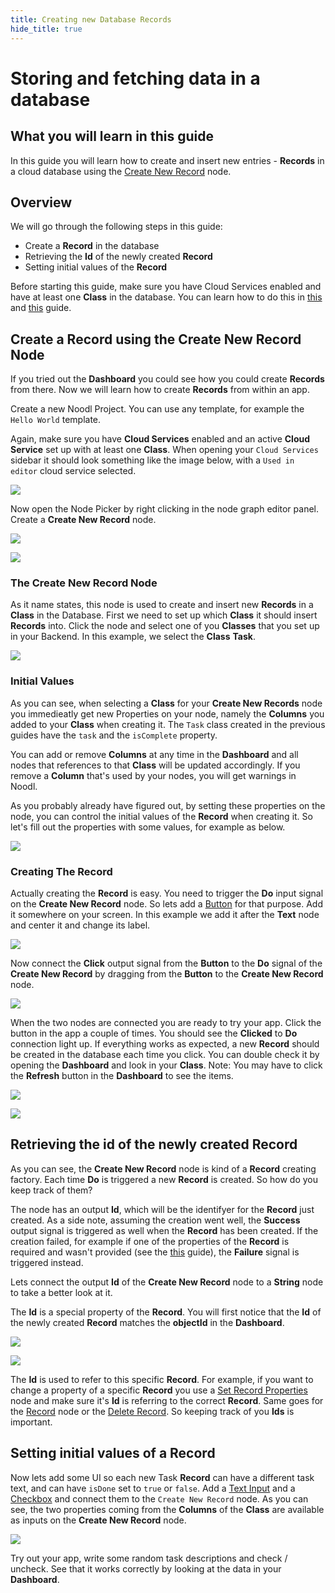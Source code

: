 ```yaml
---
title: Creating new Database Records
hide_title: true
---
```


# Storing and fetching data in a database

## What you will learn in this guide

In this guide you will learn how to create and insert new entries - **Records** in a cloud database using the
[Create New Record](/nodes/data/cloud-data/create-new-record) node.

## Overview

We will go through the following steps in this guide:

- Create a **Record** in the database
- Retrieving the **Id** of the newly created **Record**
- Setting initial values of the **Record**

Before starting this guide, make sure you have Cloud Services enabled and have at least one **Class** in the database. You can learn how to do this in [this](/docs/guides/cloud-data/creating-a-backend) and [this](/docs/guides/cloud-data/creating-a-class) guide.

## Create a Record using the Create New Record Node

If you tried out the **Dashboard** you could see how you could create **Records** from there. Now we will learn how to create **Records** from within an app.

Create a new Noodl Project. You can use any template, for example the `Hello World` template.

Again, make sure you have **Cloud Services** enabled and an active **Cloud Service** set up with at least one **Class**. When opening your `Cloud Services` sidebar it should look something like the image below, with a `Used in editor` cloud service selected.

<div className="ndl-image-with-background l">

![](/docs/guides/cloud-data/creating-new-database-records/cloud-service-active.png)

</div>

Now open the Node Picker by right clicking in the node graph editor panel. Create a **Create New Record** node.

<div className="ndl-image-with-background l">

![](/docs/guides/cloud-data/creating-new-database-records/node-picker-1.png)

![](/docs/guides/cloud-data/creating-new-database-records/create-new-record-1.png)

</div>

### The Create New Record Node

As it name states, this node is used to create and insert new **Records** in a **Class** in the Database. First we need to set up which **Class** it should insert **Records** into. Click the node and select one of you **Classes** that you set up in your Backend. In this example, we select the **Class** **Task**.

<div className="ndl-image-with-background">

![](/docs/guides/cloud-data/creating-new-database-records/create-new-record-2.png)

</div>

### Initial Values

As you can see, when selecting a **Class** for your **Create New Records** node you immedieatly get new Properties on your node, namely the **Columns** you added to your **Class** when creating it. The `Task` class created in the previous guides have the `task` and the `isComplete` property.

You can add or remove **Columns** at any time in the **Dashboard** and all nodes that references to that **Class** will be updated accordingly. If you remove a **Column** that's used by your nodes, you will get warnings in Noodl.

As you probably already have figured out, by setting these properties on the node, you can control the initial values of the **Record** when creating it. So let's fill out the properties with some values, for example as below.

<div className="ndl-image-with-background">

![](/docs/guides/cloud-data/creating-new-database-records/create-new-record-3.png)

</div>

### Creating The Record

Actually creating the **Record** is easy. You need to trigger the **Do** input signal on the **Create New Record** node. So lets add a [Button](/nodes/ui-controls/button) for that purpose. Add it somewhere on your screen. In this example we add it after the **Text** node and center it and change its label.

<div className="ndl-image-with-background l">

![](/docs/guides/cloud-data/creating-new-database-records/app1.png)

</div>

Now connect the **Click** output signal from the **Button** to the **Do** signal of the **Create New Record** by dragging from the **Button** to the **Create New Record** node.

<div className="ndl-image-with-background l">

![](/docs/guides/cloud-data/creating-new-database-records/connecting-1.png)

</div>

When the two nodes are connected you are ready to try your app. Click the button in the app a couple of times. You should see the **Clicked** to **Do** connection light up. If everything works as expected, a new **Record** should be created in the database each time you click. You can double check it by opening the **Dashboard** and look in your **Class**. Note: You may have to click the **Refresh** button in the **Dashboard** to see the items.

<div className="ndl-image-with-background xl">

![](/docs/guides/cloud-data/creating-new-database-records/create-record.gif)

![](/docs/guides/cloud-data/creating-new-database-records/dashboard-1.png)

</div>

## Retrieving the id of the newly created Record

As you can see, the **Create New Record** node is kind of a **Record** creating factory. Each time **Do** is triggered a new **Record** is created. So how do you keep track of them?

The node has an output **Id**, which will be the identifyer for the **Record** just created. As a side note, assuming the creation went well, the **Success** output signal is triggered as well when the **Record** has been created. If the creation failed, for example if one of the properties of the **Record** is required and wasn't provided (see the [this](/docs/guides/cloud-data/creating-a-class/) guide), the **Failure** signal is triggered instead.

Lets connect the output **Id** of the **Create New Record** node to a **String** node to take a better look at it.

The **Id** is a special property of the **Record**. You will first notice that the **Id** of the newly created **Record** matches the **objectId** in the **Dashboard**.

<div className="ndl-image-with-background xl">

![](/docs/guides/cloud-data/creating-new-database-records/inspect-id.png)

![](/docs/guides/cloud-data/creating-new-database-records/inspect-2.png)

</div>

The **Id** is used to refer to this specific **Record**. For example, if you want to change a property of a specific **Record** you use a [Set Record Properties](/nodes/data/cloud-data/set-record-properties) node and make sure it's **Id** is referring to the correct **Record**. Same goes for the [Record](/nodes/data/cloud-data/record) node or the [Delete Record](/nodes/data/cloud-data/delete-record). So keeping track of you **Ids** is important.

## Setting initial values of a Record

Now lets add some UI so each new Task **Record** can have a different task text, and can have `isDone` set to `true` or `false`. Add a [Text Input](/nodes/ui-controls/text-input) and a [Checkbox](/nodes/ui-controls/checkbox/) and connect them to the `Create New Record` node. As you can see, the two properties coming from the **Columns** of the **Class** are available as inputs on the **Create New Record** node.

<div className="ndl-image-with-background xl">

![](/docs/guides/cloud-data/creating-new-database-records/initial-props.png)

</div>

Try out your app, write some random task descriptions and check / uncheck. See that it works correctly by looking at the data in your **Dashboard**.

